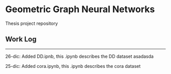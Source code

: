 # Geometric Graph Neural Networks

Thesis project repository

## Work Log
***

26-dic: Added DD.ipnb, this .ipynb describes the DD dataset asadasda

25-dic: Added cora.ipynb, this .ipynb describes the cora dataset

